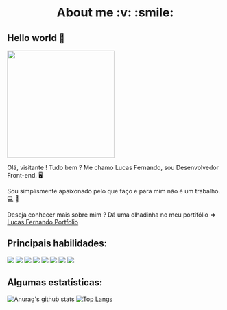 <h1 align="center">About me :v: :smile:</h1>

## Hello world 👋

<img src="https://i.imgur.com/7UcFFCs.png" width="250">

Olá, visitante ! Tudo bem ? Me chamo Lucas Fernando, sou Desenvolvedor Front-end. :desktop_computer:

Sou simplismente apaixonado pelo que faço e para mim não é um trabalho. :computer: :iphone:

Deseja conhecer mais sobre mim ? Dá uma olhadinha no meu portifólio => <a href="https://lucas98fernando.github.io/portfolio/">Lucas Fernando Portfolio</a>

<h2>Principais habilidades:</h2>
<p>
<img src="https://camo.githubusercontent.com/4a08fc096918dc1a4eadb627cf2debd306dd827866077dbee020de092c132aad/68747470733a2f2f696d672e736869656c64732e696f2f62616467652f48544d4c5f352d4533344632363f7374796c653d666c6174266c6f676f3d68746d6c35266c6f676f436f6c6f723d464646464646" />
<img src="https://camo.githubusercontent.com/d4a6a9f0529d7f1153a0ac55caba94c260f07558c332b857915b2767bb49d503/68747470733a2f2f696d672e736869656c64732e696f2f62616467652f4353535f332d3135373242363f7374796c653d666c6174266c6f676f3d63737333266c6f676f436f6c6f723d464646464646" />
<img src="https://camo.githubusercontent.com/133b4ac92d033a9f1894580157403452f2dc8749930a317fd564186bec7533cf/68747470733a2f2f696d672e736869656c64732e696f2f62616467652f534153532d4343363639393f7374796c653d666c6174266c6f676f3d73617373266c6f676f436f6c6f723d464646464646" />
<img src="https://camo.githubusercontent.com/e56d586bf373ad33a4e8c7101246d54d5edc0fb52b87d309b899ce4818bd6086/68747470733a2f2f696d672e736869656c64732e696f2f62616467652f2d426f6f7473747261702d3536334437433f7374796c653d666c61742d737175617265266c6f676f3d626f6f747374726170" />
<img src="https://camo.githubusercontent.com/7dddafe34d7915820f73c87b9010de85198e7e98747bf99eb9aa0eef8606b7de/68747470733a2f2f696d672e736869656c64732e696f2f62616467652f5675652e6a732d3446433038443f7374796c653d666c6174266c6f676f3d7675652e6a73266c6f676f436f6c6f723d464646464646" />
<img src="https://camo.githubusercontent.com/247482f492e6ae85ac3ff395730acfdf85d3b98198096e772da9fb315de1f484/68747470733a2f2f696d672e736869656c64732e696f2f62616467652f4769742d4630353033323f7374796c653d666c6174266c6f676f3d676974266c6f676f436f6c6f723d7768697465" />
<img src="https://camo.githubusercontent.com/24005ec09f1f7aa754c3755041fb6663cd63540b3f38a0a695a5e09a15425283/68747470733a2f2f696d672e736869656c64732e696f2f62616467652f4769746875622d3138313731373f7374796c653d666c6174266c6f676f3d676974687562266c6f676f436f6c6f723d464646464646" />
<img src="https://camo.githubusercontent.com/7efa4b0fa2f937e8b1800d7b3d8cb02bed1804944dafa8b92941cb8f03f87391/68747470733a2f2f696d672e736869656c64732e696f2f62616467652f576f726450726573732d3231373539423f7374796c653d666c6174266c6f676f3d776f72647072657373266c6f676f436f6c6f723d464646464646" />
</p>

<h2>Algumas estatísticas:</h2>

![Anurag's github stats](https://github-readme-stats.vercel.app/api?username=Lucas98Fernando&show_icons=true&theme=radical)&nbsp;[![Top Langs](https://github-readme-stats.vercel.app/api/top-langs/?username=Lucas98Fernando&layout=compact)](https://github.com/anuraghazra/github-readme-stats)
